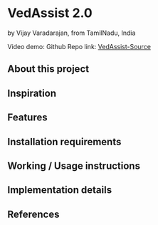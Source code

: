 # VedAssist 2.0

by Vijay Varadarajan,
from TamilNadu, India

Video demo: 
Github Repo link: [VedAssist-Source](https://github.com/vijay-varadarajan/VedAssist2/)

## About this project

## Inspiration

## Features

## Installation requirements

## Working / Usage instructions

## Implementation details

## References
